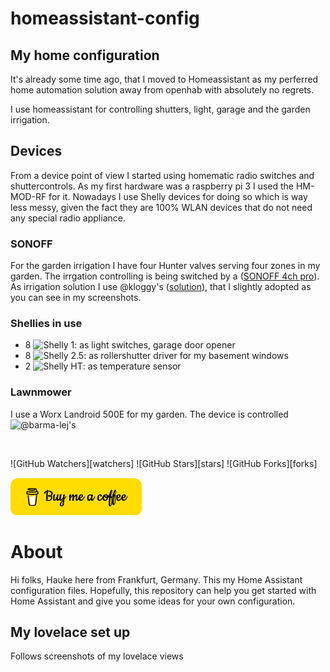 # homeassistant-config

## My home configuration 
It's already some time ago, that I moved to Homeassistant as my perferred home automation solution away from openhab with absolutely no regrets.

I use homeassistant for controlling shutters, light, garage and the garden irrigation.

## Devices
From a device point of view I started using homematic radio switches and shuttercontrols. As my first hardware was a raspberry pi 3 I used the HM-MOD-RF for it. 
Nowadays I use Shelly devices for doing so which is way less messy, given the fact they are 100% WLAN devices that do not need any special radio appliance.

### SONOFF
For the garden irrigation I have four Hunter valves serving four zones in my garden. The irrgation controlling is being switched by a ([SONOFF 4ch pro](https://sonoff.tech/product/diy-smart-switch/4chr3-4chpror3/)). As irrigation solution I use @kloggy's  ([solution](https://github.com/kloggy/HA-Irrigation-Version2)), that I slightly adopted as you can see in my screenshots.

### Shellies in use
- 8 ![Shelly 1](https://shelly.cloud/products/shelly-1-smart-home-automation-relay/): as light switches, garage door opener
- 8 ![Shelly 2.5](https://shelly.cloud/products/shelly-25-smart-home-automation-relay/): as rollershutter driver for my basement windows
- 2 ![Shelly HT](https://shelly.cloud/products/shelly-humidity-temperature-smart-home-automation-sensor/): as temperature sensor


### Lawnmower
I use a Worx Landroid 500E for my garden. The device is controlled ![@barma-lej's](https://github.com/Barma-lej/halandroid/commits?author=Barma-lej)


<br />

![GitHub Watchers][watchers]
![GitHub Stars][stars]
![GitHub Forks][forks]
<br />


![Buy me a coffee](/image/bmc.png "Buy me a coffee MC")



# About

Hi folks, Hauke here from Frankfurt, Germany. This my Home Assistant configuration files. 
Hopefully, this repository can help you get started with Home Assistant and give you some ideas for your own configuration.


## My lovelace set up
Follows screenshots of my lovelace views





